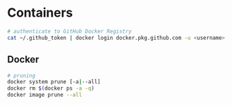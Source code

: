 # Containers

```sh
# authenticate to GitHub Docker Registry
cat ~/.github_token | docker login docker.pkg.github.com -u <username> --password-stdin
```

## Docker

```sh
# pruning
docker system prune [-a|--all]
docker rm $(docker ps -a -q)
docker image prune --all
```
